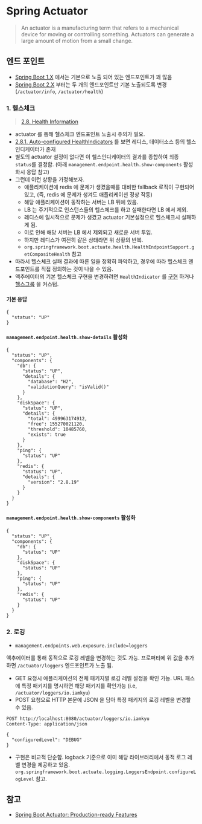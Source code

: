 # Spring Actuator

> An actuator is a manufacturing term that refers to a mechanical device for moving or controlling something. Actuators can generate a large amount of motion from a small change.


## 엔드 포인트
- [Spring Boot 1.X](https://docs.spring.io/spring-boot/docs/1.5.x/reference/html/production-ready-endpoints.html) 에서는 기본으로 노출 되어 있는 엔드포인트가 꽤 많음
- [Spring Boot 2.X](https://docs.spring.io/spring-boot/docs/current/reference/html/production-ready-features.html#production-ready-endpoints-exposing-endpoints) 부터는 두 개의 엔드포인트만 기본 노출되도록 변경 (`/actuator/info`, `/actuator/health`)


### 1. 헬스체크
> [2.8. Health Information](https://docs.spring.io/spring-boot/docs/current/reference/html/production-ready-features.html#production-ready-health)

- actuator 를 통해 헬스체크 엔드포인트 노출시 주의가 필요.
- [2.8.1. Auto-configured HealthIndicators](https://docs.spring.io/spring-boot/docs/current/reference/html/production-ready-features.html#production-ready-health-indicators) 를 보면 레디스, 데이터소스 등의 헬스인디케이터가 존재 
- 별도의 actuator 설정이 없다면 이 헬스인디케이터의 결과를 종합하여 최종 `status`를 결정함. (아래 `management.endpoint.health.show-components` 활성화시 응답 참고)
- 그런데 이런 상황을 가정해보자. 
  - 애플리케이션에 redis 에 문제가 생겼을때를 대비한 fallback 로직이 구현되어 있고, (즉, redis 에 문제가 생겨도 애플리케이션 정상 작동)
  - 해당 애플리케이션이 동작하는 서버는 LB 뒤에 있음.
  - LB 는 주기적으로 인스턴스들의 헬스체크를 하고 실패한다면 LB 에서 제외.
  - 레디스에 일시적으로 문제가 생겼고 actuator 기본설정으로 헬스체크시 실패하게 됨.
  - 이로 인해 해당 서버는 LB 에서 제외되고 새로운 서버 투입.
  - 하지만 레디스가 여전히 같은 상태라면 위 상황의 반복.
  - `org.springframework.boot.actuate.health.HealthEndpointSupport.getCompositeHealth` 참고
- 따라서 헬스체크 실패 결과에 따른 일을 정확히 파악하고, 경우에 따라 헬스체크 엔드포인트를 직접 정의하는 것이 나을 수 있음.
- 액추에이터의 기본 헬스체크 구현을 변경하려면 `HealthIndicator` 를 [구현](https://docs.spring.io/spring-boot/docs/current/reference/html/production-ready-features.html#writing-custom-healthindicators) 하거나 [헬스그룹](https://docs.spring.io/spring-boot/docs/current/reference/html/production-ready-features.html#production-ready-health-groups) 을 커스텀.




#### 기본 응답
```
{
  "status": "UP"
}
```
#### `management.endpoint.health.show-details` 활성화
```
{
  "status": "UP",
  "components": {
    "db": {
      "status": "UP",
      "details": {
        "database": "H2",
        "validationQuery": "isValid()"
      }
    },
    "diskSpace": {
      "status": "UP",
      "details": {
        "total": 499963174912,
        "free": 155270021120,
        "threshold": 10485760,
        "exists": true
      }
    },
    "ping": {
      "status": "UP"
    },
    "redis": {
      "status": "UP",
      "details": {
        "version": "2.8.19"
      }
    }
  }
}

```

#### `management.endpoint.health.show-components` 활성화
```
{
  "status": "UP",
  "components": {
    "db": {
      "status": "UP"
    },
    "diskSpace": {
      "status": "UP"
    },
    "ping": {
      "status": "UP"
    },
    "redis": {
      "status": "UP"
    }
  }
}
```


### 2. 로깅
- `management.endpoints.web.exposure.include=loggers`

액추에이터를 통해 동적으로 로깅 레벨을 변경하는 것도 가능. 프로퍼티에 위 값을 추가하면 `/actuator/loggers` 엔드포인트가 노출 됨.
- GET 요청시 애플리케이션의 전체 패키지별 로깅 레벨 설정을 확인 가능. URL 패스에 특정 패키지를 명시하면 해당 패키지를 확인가능 (i.e, `/actuator/loggers/io.iamkyu`)
- POST 요청으로 HTTP 본문에 JSON 을 담아 특정 패키지의 로깅 레벨을 변경할 수 있음.
```
POST http://localhost:8080/actuator/loggers/io.iamkyu
Content-Type: application/json

{
  "configuredLevel": "DEBUG"
}

```
- 구현은 비교적 단순함. logback 기준으로 이미 해당 라이브러리에서 동적 로그 레벨 변경을 제공하고 있음. `org.springframework.boot.actuate.logging.LoggersEndpoint.configureLogLevel` 참고.



## 참고
- [Spring Boot Actuator: Production-ready Features](https://docs.spring.io/spring-boot/docs/current/reference/html/production-ready-features.html#production-ready-endpoints)
